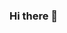 ### Hi there 👋

<!--
**furkanemreagyel/furkanemreagyel** is a ✨ _special_ ✨ repository because its `README.md` (this file) appears on your GitHub profile.

Here are some ideas to get you started:

- 🔭 I’m currently a freshman student at Bilkent University (Computer Engineering Department)
- 🌱 I’m currently learning Java programming language
- 😄 Pronouns: he/him
- ⚡ Fun fact: I was born in Kars :)
